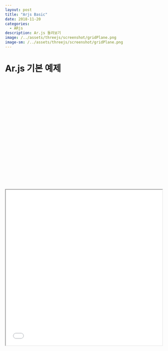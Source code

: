```yaml
---
layout: post
title: "Arjs Basic"
date: 2018-11-20
categories:
  - ARjs
description: Ar.js 돌려보기    
image: /../assets/threejs/screenshot/gridPlane.png
image-sm: /../assets/threejs/screenshot/gridPlane.png
---
```

<script>
	SyntaxHighlighter.all();
</script>
# Ar.js 기본 예제
<pre class="brush:html;">

<!DOCTYPE html>
<html>
<head>
<meta charset="UTF-8">
<title>10 Lines</title>
</head>
<script src="../lib/arjs/aframe.min.js"></script>
<script src="../lib/arjs/aframe-ar.min.js"> </script>
 <body style='margin : 0px; overflow: hidden;'>
    <a-scene embedded arjs>
  	<a-marker preset="hiro">
            <a-box position='0 0.5 0' material='color: black;'></a-box>
  	</a-marker>
  	<a-entity camera></a-entity>
    </a-scene>
  </body>
</html>

</pre>
	

<iframe width="100%" height="500px;" src="{{ site.url }}/assets/resources/html/basicAr.html"></iframe>